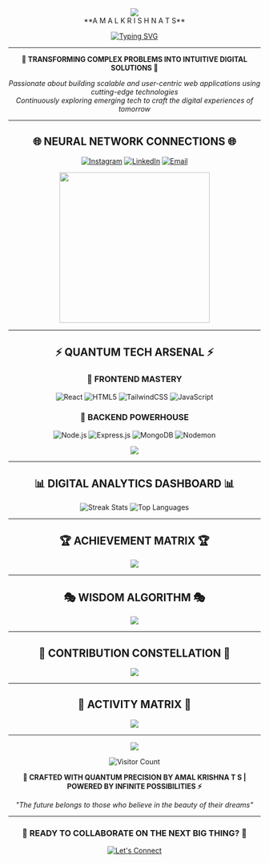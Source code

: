 <div align="center">
  <img src="https://capsule-render.vercel.app/api?type=waving&color=gradient&customColorList=0,2,2,5,30&height=100&section=header&text=&fontSize=0&animation=twinkling"/>
</div>
<div align="center"> **A M A L   K R I S H N A   T S** </div>

<div align="center">
  
  [![Typing SVG](https://readme-typing-svg.demolab.com?font=Orbitron&size=24&duration=3000&pause=1000&color=00D9FF&center=true&vCenter=true&multiline=true&width=600&height=100&lines=MERN+Stack+Developer;Full-Stack+Enthusiast;Problem+Solver;Building+the+Future)](https://git.io/typing-svg)

</div>

---

<div align="center">
  
  **🌟 TRANSFORMING COMPLEX PROBLEMS INTO INTUITIVE DIGITAL SOLUTIONS 🌟**
  
  *Passionate about building scalable and user-centric web applications using cutting-edge technologies*  
  *Continuously exploring emerging tech to craft the digital experiences of tomorrow*

</div>

---

## <div align="center">🌐 **NEURAL NETWORK CONNECTIONS** 🌐</div>

<div align="center">
  
  [![Instagram](https://img.shields.io/badge/Instagram-E4405F?style=for-the-badge&logo=instagram&logoColor=white&labelColor=000000)](https://instagram.com/aesthfex)
  [![LinkedIn](https://img.shields.io/badge/LinkedIn-0077B5?style=for-the-badge&logo=linkedin&logoColor=white&labelColor=000000)](https://linkedin.com/in/amal-thorakkat)
  [![Email](https://img.shields.io/badge/Email-D14836?style=for-the-badge&logo=gmail&logoColor=white&labelColor=000000)](mailto:amalthorakkat@gmail.com)

</div>

<div align="center">
  <img src="https://github.com/SP-XD/SP-XD/blob/main/images/dev-working_rounded.gif?raw=true" width="300"/>
</div>

---

## <div align="center">⚡ **QUANTUM TECH ARSENAL** ⚡</div>

<div align="center">

### 🎯 **FRONTEND MASTERY**
![React](https://img.shields.io/badge/React-20232A?style=for-the-badge&logo=react&logoColor=61DAFB)
![HTML5](https://img.shields.io/badge/HTML5-E34F26?style=for-the-badge&logo=html5&logoColor=white)
![TailwindCSS](https://img.shields.io/badge/Tailwind_CSS-38B2AC?style=for-the-badge&logo=tailwind-css&logoColor=white)
![JavaScript](https://img.shields.io/badge/JavaScript-F7DF1E?style=for-the-badge&logo=javascript&logoColor=black)

### 🔧 **BACKEND POWERHOUSE**
![Node.js](https://img.shields.io/badge/Node.js-339933?style=for-the-badge&logo=nodedotjs&logoColor=white)
![Express.js](https://img.shields.io/badge/Express.js-000000?style=for-the-badge&logo=express&logoColor=white)
![MongoDB](https://img.shields.io/badge/MongoDB-4EA94B?style=for-the-badge&logo=mongodb&logoColor=white)
![Nodemon](https://img.shields.io/badge/Nodemon-76D04B?style=for-the-badge&logo=nodemon&logoColor=white)

</div>

<div align="center">
  <img src="https://skillicons.dev/icons?i=react,nodejs,express,mongodb,html,css,js,tailwind&theme=dark" />
</div>

---

## <div align="center">📊 **DIGITAL ANALYTICS DASHBOARD** 📊</div>

<div align="center">
  
  
  <img src="https://streak-stats.demolab.com/?user=amalthorakkat&theme=cyberpunk&hide_border=true&background=0D1117&stroke=00D9FF&ring=00D9FF&fire=FF6B6B&currStreakLabel=FFFFFF&sideLabels=FFFFFF&currStreakNum=00D9FF&sideNums=00D9FF&dates=FFFFFF" alt="Streak Stats"/>
  
  <img src="https://github-readme-stats.vercel.app/api/top-langs/?username=amalthorakkat&theme=cyberpunk&hide_border=true&bg_color=0D1117&title_color=00D9FF&text_color=FFFFFF&layout=compact&langs_count=8" alt="Top Languages"/>

</div>

---

## <div align="center">🏆 **ACHIEVEMENT MATRIX** 🏆</div>

<div align="center">
  
  <img align="center" src="https://github-profile-trophy.vercel.app/?username=amalthorakkat&theme=matrix&no-frame=true&no-bg=true&margin-w=4&column=7"/>

</div>

---

## <div align="center">🎭 **WISDOM ALGORITHM** 🎭</div>

<div align="center">
  
  <img src="https://quotes-github-readme.vercel.app/api?type=horizontal&theme=dark&background=0D1117&border=00D9FF"/>

</div>

---

## <div align="center">🌟 **CONTRIBUTION CONSTELLATION** 🌟</div>

<div align="center">
  
  <img src="https://github-contributor-stats.vercel.app/api?username=amalthorakkat&limit=5&theme=dark&combine_all_yearly_contributions=true&hide_border=true"/>

</div>

---

## <div align="center">🔮 **ACTIVITY MATRIX** 🔮</div>

<div align="center">
  
  <img src="https://github-readme-activity-graph.vercel.app/graph?username=amalthorakkat&bg_color=0D1117&color=00D9FF&line=00D9FF&point=FFFFFF&area=true&hide_border=true"/>

</div>

---

<div align="center">
  
  <img src="https://capsule-render.vercel.app/api?type=waving&color=gradient&customColorList=0,2,2,5,30&height=100&section=footer&text=&fontSize=0&animation=twinkling"/>

</div>

<div align="center">
  
  ![Visitor Count](https://komarev.com/ghpvc/?username=amalthorakkat&color=00d9ff&style=for-the-badge&label=VISITORS)

</div>

<div align="center">
  
  **💫 CRAFTED WITH QUANTUM PRECISION BY AMAL KRISHNA T S | POWERED BY INFINITE POSSIBILITIES ⚡**
  
  *"The future belongs to those who believe in the beauty of their dreams"*
  
</div>

---

<div align="center">

### 🚀 **READY TO COLLABORATE ON THE NEXT BIG THING?** 🚀

[![Let's Connect](https://img.shields.io/badge/Let's_Connect-00D9FF?style=for-the-badge&logo=handshake&logoColor=white)](mailto:amalthorakkat@gmail.com)

</div>
